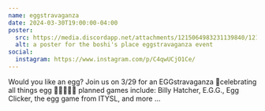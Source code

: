 ```yaml
---
name: eggstravaganza
date: 2024-03-30T19:00:00-04:00
poster:
  src: https://media.discordapp.net/attachments/1215064983231139840/1219325959371620402/eggposter_long.png?ex=6626944a&is=66141f4a&hm=88daa40fd991eeff55de7fe7cc496c639ef421d98fcfb45a39b46cc76d3820aa&=&format=webp&quality=lossless&width=954&height=1194
  alt: a poster for the boshi's place eggstravaganza event
social:
  instagram: https://www.instagram.com/p/C4qwUCjO1Ce/
---
```


Would you like an egg? Join us on 3/29 for an EGGstravaganza 🥚celebrating all things egg 🍳🪺🐣🥚🐣 planned games include: Billy Hatcher, E.G.G., Egg Clicker, the egg game from ITYSL, and more …